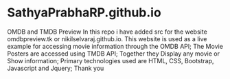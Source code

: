 # SathyaPrabhaRP.github.io
OMDB and TMDB Preview
In this repo i have added src for the website omdbpreview.tk or nikilselvaraj.github.io.
This website is used as a live example for accessing movie information through the OMDB API;
The Movie Posters are accessed using TMDB API;
Together they Display any movie or Show information;
Primary technologies used are HTML, CSS, Bootstrap, Javascript and Jquery;
Thank you

